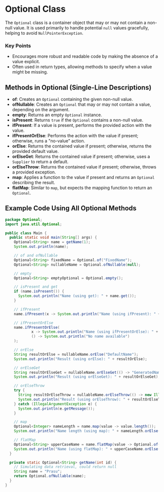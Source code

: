 # Optional Class
The `Optional` class is a container object that may or may not contain a non-null value. It is used primarily to handle potential `null` values gracefully, helping to avoid `NullPointerException`.

### Key Points
- Encourages more robust and readable code by making the absence of a value explicit.
- Often used in return types, allowing methods to specify when a value might be missing.

## Methods in Optional (Single-Line Descriptions)

- **of**: Creates an `Optional` containing the given non-null value.
- **ofNullable**: Creates an `Optional` that may or may not contain a value, depending on the argument.
- **empty**: Returns an empty `Optional` instance.
- **isPresent**: Returns `true` if the `Optional` contains a non-null value.
- **ifPresent**: If a value is present, performs the provided action with the value.
- **ifPresentOrElse**: Performs the action with the value if present; otherwise, runs a "no-value" action.
- **orElse**: Returns the contained value if present; otherwise, returns the provided default value.
- **orElseGet**: Returns the contained value if present; otherwise, uses a `Supplier` to return a default.
- **orElseThrow**: Returns the contained value if present; otherwise, throws a provided exception.
- **map**: Applies a function to the value if present and returns an `Optional` describing the result.
- **flatMap**: Similar to `map`, but expects the mapping function to return an `Optional`.

## Example Code Using All Optional Methods

```java
package Optional;
import java.util.Optional;

public class Main {
  public static void main(String[] args) {
    Optional<String> name = getName(1);
    System.out.println(name);

    // of and ofNullable
    Optional<String> fixedName = Optional.of("FixedName");
    Optional<String> nullableName = Optional.ofNullable(null);

    // empty
    Optional<String> emptyOptional = Optional.empty();

    // isPresent and get
    if (name.isPresent()) {
      System.out.println("Name (using get): " + name.get());
    }

    // ifPresent
    name.ifPresent(x -> System.out.println("Name (using ifPresent): " + x));

    // ifPresentOrElse
    name.ifPresentOrElse(
            x -> System.out.println("Name (using ifPresentOrElse): " + x),
            () -> System.out.println("No name available")
    );

    // orElse
    String resultOrElse = nullableName.orElse("DefaultName");
    System.out.println("Result (using orElse): " + resultOrElse);

    // orElseGet
    String resultOrElseGet = nullableName.orElseGet(() -> "GeneratedName");
    System.out.println("Result (using orElseGet): " + resultOrElseGet);

    // orElseThrow
    try {
      String resultOrElseThrow = nullableName.orElseThrow(() -> new IllegalArgumentException("No value present"));
      System.out.println("Result (using orElseThrow): " + resultOrElseThrow);
    } catch (IllegalArgumentException e) {
      System.out.println(e.getMessage());
    }

    // map
    Optional<Integer> nameLength = name.map(value -> value.length());
    System.out.println("Name length (using map): " + nameLength.orElse(0));

    // flatMap
    Optional<String> upperCaseName = name.flatMap(value -> Optional.of(value.toUpperCase()));
    System.out.println("Name (using flatMap): " + upperCaseName.orElse("No name found"));
  }

  private static Optional<String> getName(int id) {
    // Simulating data retrieval, could return null
    String name = "Prasu";
    return Optional.ofNullable(name);
  }
}
```